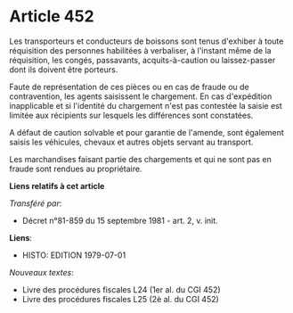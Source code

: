 # Article 452

Les transporteurs et conducteurs de boissons sont tenus d'exhiber à toute réquisition des personnes habilitées à verbaliser,
à l'instant même de la réquisition, les congés, passavants, acquits-à-caution ou laissez-passer dont ils doivent être
porteurs.

Faute de représentation de ces pièces ou en cas de fraude ou de contravention, les agents saisissent le chargement. En cas
d'expédition inapplicable et si l'identité du chargement n'est pas contestée la saisie est limitée aux récipients sur
lesquels les différences sont constatées.

A défaut de caution solvable et pour garantie de l'amende, sont également saisis les véhicules, chevaux et autres objets
servant au transport.

Les marchandises faisant partie des chargements et qui ne sont pas en fraude sont rendues au propriétaire.

**Liens relatifs à cet article**

_Transféré par_:

  - Décret n°81-859 du 15 septembre 1981 - art. 2, v. init.

**Liens**:

  - HISTO: EDITION 1979-07-01

_Nouveaux textes_:

  - Livre des procédures fiscales L24 (1er al. du CGI 452)
  - Livre des procédures fiscales L25 (2è al. du CGI 452)
